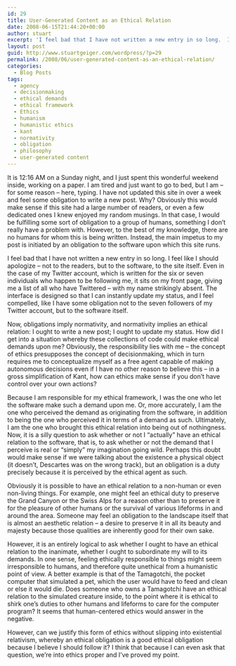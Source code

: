 ```yaml
---
id: 29
title: User-Generated Content as an Ethical Relation
date: 2008-06-15T21:44:20+00:00
author: stuart
excerpt: 'I feel bad that I have not written a new entry in so long.  I feel like I should apologize - not to the readers, but to the software, to the site itself.  I ought to write a new post; I ought to update my status.  How did I get into a situation whereby these collections of code could make ethical demands upon me?  And is this bad?'
layout: post
guid: http://www.stuartgeiger.com/wordpress/?p=29
permalink: /2008/06/user-generated-content-as-an-ethical-relation/
categories:
  - Blog Posts
tags:
  - agency
  - decisionmaking
  - ethical demands
  - ethical framework
  - Ethics
  - humanism
  - humanistic ethics
  - kant
  - normativity
  - obligation
  - philosophy
  - user-generated content
---
```

It is 12:16 AM on a Sunday night, and I just spent this wonderful weekend inside, working on a paper. I am tired and just want to go to bed, but I am &#8211; for some reason &#8211; here, typing. I have not updated this site in over a week and feel some obligation to write a new post. Why? Obviously this would make sense if this site had a large number of readers, or even a few dedicated ones I knew enjoyed my random musings. In that case, I would be fulfilling some sort of obligation to a group of humans, something I don&#8217;t really have a problem with. However, to the best of my knowledge, there are no humans for whom this is being written. Instead, the main impetus to my post is initiated by an obligation to the software upon which this site runs.

<!--more--> I feel bad that I have not written a new entry in so long. I feel like I should apologize &#8211; not to the readers, but to the software, to the site itself. Even in the case of my Twitter account, which is written for the six or seven individuals who happen to be following me, it sits on my front page, giving me a list of all who have Twittered &#8211; with my name strikingly absent. The interface is designed so that I can instantly update my status, and I feel compelled, like I have some obligation not to the seven followers of my Twitter account, but to the software itself.

Now, obligations imply normativity, and normativity implies an ethical relation: I ought to write a new post; I ought to update my status. How did I get into a situation whereby these collections of code could make ethical demands upon me? Obviously, the responsibility lies with me &#8211; the concept of ethics presupposes the concept of decisionmaking, which in turn requires me to conceptualize myself as a free agent capable of making autonomous decisions even if I have no other reason to believe this &#8211; in a gross simplification of Kant, how can ethics make sense if you don&#8217;t have control over your own actions?

Because I am responsible for my ethical framework, I was the one who let the software make such a demand upon me. Or, more accurately, I am the one who perceived the demand as originating from the software, in addition to being the one who perceived it in terms of a demand as such. Ultimately, I am the one who brought this ethical relation into being out of nothingness. Now, it is a silly question to ask whether or not I &#8220;actually&#8221; have an ethical relation to the software, that is, to ask whether or not the demand that I perceive is real or &#8220;simply&#8221; my imagination going wild. Perhaps this doubt would make sense if we were talking about the existence a physical object (it doesn&#8217;t, Descartes was on the wrong track), but an obligation is a duty precisely because it is perceived by the ethical agent as such.<span><br /> </span>

Obviously it is possible to have an ethical relation to a non-human or even non-living things. For example, one might feel an ethical duty to preserve the Grand Canyon or the Swiss Alps for a reason other than to preserve it for the pleasure of other humans or the survival of various lifeforms in and around the area. Someone may feel an obligation to the landscape itself that is almost an aesthetic relation &#8211; a desire to preserve it in all its beauty and majesty because those qualities are inherently good for their own sake.

However, it is an entirely logical to ask whether I ought to have an ethical relation to the inanimate, whether I ought to subordinate my will to its demands. In one sense, feeling ethically responsible to things might seem irresponsible to humans, and therefore quite unethical from a humanistic point of view. A better example is that of the Tamagotchi, the pocket computer that simulated a pet, which the user would have to feed and clean or else it would die. Does someone who owns a Tamagotchi have an ethical relation to the simulated creature inside, to the point where it is ethical to shirk one&#8217;s duties to other humans and lifeforms to care for the computer program? It seems that human-centered ethics would answer in the negative.

However, can we justify this form of ethics without slipping into existential relativism, whereby an ethical obligation is a good ethical obligation because I believe I should follow it? I think that because I can even ask that question, we&#8217;re into ethics proper and I&#8217;ve proved my point.